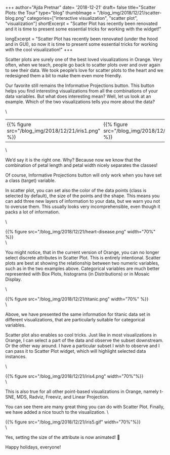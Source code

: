 +++
author="Ajda Pretnar"
date= '2018-12-21'
draft= false
title="Scatter Plots: the Tour"
type="blog"
thumbImage = "/blog_img/2018/12/21/scatter-blog.png"
categories=["interactive visualization", "scatter plot", "visualization"]
shortExcerpt = "Scatter Plot has recently been renovated and it is time to present some essential tricks for working with the widget!"

longExcerpt = "Scatter Plot has recently been renovated (under the hood and in GUI), so now it is time to present some essential tricks for working with the cool visualization!"
+++


Scatter plots are surely one of the best loved visualizations in Orange. Very often, when we teach, people go back to scatter plots over and over again to see their data. We took people’s love for scatter plots to the heart and we redesigned them a bit to make them even more friendly.

Our favorite still remains the Informative Projections button. This button helps you find interesting visualizations from all the combinations of your data variables. But what does interesting mean? Well, let us look at an example. Which of the two visualizations tells you more about the data?

\
<div id="image-table">
    <table>
	    <tr>
    	    <td style="padding:5px">
        	    {{% figure src="/blog_img/2018/12/21/iris1.png" %}}
      	    </td>
            <td style="padding:5px">
            	{{% figure src="/blog_img/2018/12/21/iris2.png" %}}
             </td>
        </tr>
    </table>
</div>
\

We’d say it is the right one. Why? Because now we know that the combination of petal length and petal width nicely separates the classes!

Of course, Informative Projections button will only work when you have set a class (target) variable.

In scatter plot, you can set also the color of the data points (class is selected by default), the size of the points and the shape. This means you can add three new layers of information to your data, but we warn you not to overuse them. This usually looks very incomprehensible, even though it packs a lot of information.

\


{{% figure src="/blog_img/2018/12/21/heart-disease.png" width="70%" %}}
\
\


You might notice, that in the current version of Orange, you can no longer select discrete attributes in Scatter Plot. This is entirely intentional. Scatter plots are best at showing the relationship between two numeric variables, such as in the two examples above. Categorical variables are much better represented with Box Plots, histograms (in Distributions) or in Mosaic Display.

\


{{% figure src="/blog_img/2018/12/21/titanic.png" width="70%" %}}
\
\


Above, we have presented the same information for titanic data set in different visualizations, that are particularly suitable for categorical variables.

Scatter plot also enables so cool tricks. Just like in most visualizations in Orange, I can select a part of the data and observe the subset downstream. Or the other way around. I have a particular subset I wish to observe and I can pass it to Scatter Plot widget, which will highlight selected data instances.

\


{{% figure src="/blog_img/2018/12/21/iris4.png" width="70%"%}}
\
\


This is also true for all other point-based visualizations in Orange, namely t-SNE, MDS, Radviz, Freeviz, and Linear Projection.

You can see there are many great thing you can do with Scatter Plot. Finally, we have added a nice touch to the visualization.
\


{{% figure src="/blog_img/2018/12/21/iris5.gif" width="70%"%}}
\
\


Yes, setting the size of the attribute is now animated! 🙂

Happy holidays, everyone!
